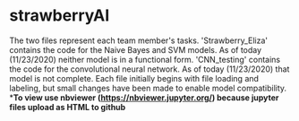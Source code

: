 # strawberryAI
The two files represent each team member's tasks. 
'Strawberry_Eliza' contains the code for the Naive Bayes and SVM models. As of today (11/23/2020)
neither model is in a functional form. 
'CNN_testing' contains the code for the convolutional neural network. As of today (11/23/2020)
that model is not complete. 
Each file initially begins with file loading and labeling, but small changes have been made to enable 
model compatibility. 
***To view use nbviewer (https://nbviewer.jupyter.org/) because jupyter files upload as HTML to github**
